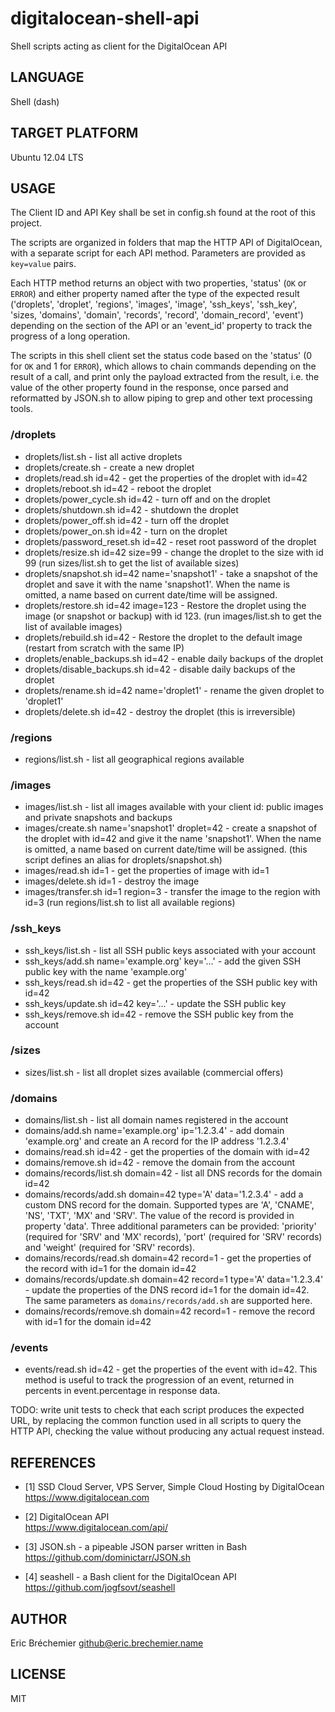 digitalocean-shell-api
======================

Shell scripts acting as client for the DigitalOcean API

## LANGUAGE ##

Shell (dash)

## TARGET PLATFORM ##

Ubuntu 12.04 LTS

## USAGE ##

The Client ID and API Key shall be set in config.sh found at the root
of this project.

The scripts are organized in folders that map the HTTP API of DigitalOcean,
with a separate script for each API method. Parameters are provided as
`key=value` pairs.

Each HTTP method returns an object with two properties, 'status' (`OK` or
`ERROR`) and either property named after the type of the expected result
('droplets', 'droplet', 'regions', 'images', 'image', 'ssh\_keys', 'ssh\_key',
'sizes, 'domains', 'domain', 'records', 'record', 'domain\_record', 'event')
depending on the section of the API or an 'event\_id' property to track the
progress of a long operation.

The scripts in this shell client set the status code based on the 'status'
(0 for `OK` and 1 for `ERROR`), which allows to chain commands depending on
the result of a call, and print only the payload extracted from the result,
i.e. the value of the other property found in the response, once parsed and
reformatted by JSON.sh to allow piping to grep and other text processing tools.

### /droplets ###

* droplets/list.sh - list all active droplets
* droplets/create.sh - create a new droplet
* droplets/read.sh id=42 - get the properties of the droplet with id=42
* droplets/reboot.sh id=42 - reboot the droplet
* droplets/power\_cycle.sh id=42 - turn off and on the droplet
* droplets/shutdown.sh id=42 - shutdown the droplet
* droplets/power\_off.sh id=42 - turn off the droplet
* droplets/power\_on.sh id=42 - turn on the droplet
* droplets/password\_reset.sh id=42 - reset root password of the droplet
* droplets/resize.sh id=42 size=99 - change the droplet to the size with id 99
                        (run sizes/list.sh to get the list of available sizes)
* droplets/snapshot.sh id=42 name='snapshot1' - take a snapshot of the droplet
                                        and save it with the name 'snapshot1'.
                                        When the name is omitted, a name based
                                        on current date/time will be assigned.
* droplets/restore.sh id=42 image=123 - Restore the droplet using the image
                                        (or snapshot or backup) with id 123.
                     (run images/list.sh to get the list of available images)
* droplets/rebuild.sh id=42 - Restore the droplet to the default image
                              (restart from scratch with the same IP)
* droplets/enable\_backups.sh id=42 - enable daily backups of the droplet
* droplets/disable\_backups.sh id=42 - disable daily backups of the droplet
* droplets/rename.sh id=42 name='droplet1' - rename the given droplet
                                             to 'droplet1'
* droplets/delete.sh id=42 - destroy the droplet (this is irreversible)

### /regions ###

* regions/list.sh - list all geographical regions available

### /images ###

* images/list.sh - list all images available with your client id:
                   public images and private snapshots and backups
* images/create.sh name='snapshot1' droplet=42 - create a snapshot of the
                                                 droplet with id=42 and give
                                                 it the name 'snapshot1'.
                                                 When the name is omitted,
                                                 a name based on current
                                                 date/time will be assigned.
                                                 (this script defines an alias
                                                  for droplets/snapshot.sh)
* images/read.sh id=1 - get the properties of image with id=1
* images/delete.sh id=1 - destroy the image
* images/transfer.sh id=1 region=3 - transfer the image to the region with id=3
                            (run regions/list.sh to list all available regions)

### /ssh\_keys ###

* ssh\_keys/list.sh - list all SSH public keys associated with your account
* ssh\_keys/add.sh name='example.org' key='...' - add the given SSH public key
                                                  with the name 'example.org'
* ssh\_keys/read.sh id=42 - get the properties of the SSH public key with id=42
* ssh\_keys/update.sh id=42 key='...' - update the SSH public key
* ssh\_keys/remove.sh id=42 - remove the SSH public key from the account

### /sizes ###

* sizes/list.sh - list all droplet sizes available (commercial offers)

### /domains ###

* domains/list.sh - list all domain names registered in the account
* domains/add.sh name='example.org' ip='1.2.3.4' - add domain 'example.org'
                                                   and create an A record for
                                                   the IP address '1.2.3.4'
* domains/read.sh id=42 - get the properties of the domain with id=42
* domains/remove.sh id=42 - remove the domain from the account 
* domains/records/list.sh domain=42 - list all DNS records for the domain id=42
* domains/records/add.sh domain=42 type='A' data='1.2.3.4' -
                            add a custom DNS record for the domain.
                            Supported types are 'A', 'CNAME', 'NS', 'TXT',
                            'MX' and 'SRV'. The value of the record is provided
                            in property 'data'. Three additional parameters
                            can be provided: 'priority' (required for 'SRV'
                            and 'MX' records), 'port' (required for 'SRV'
                            records) and 'weight' (required for 'SRV' records).
* domains/records/read.sh domain=42 record=1 - get the properties of the record
                                               with id=1 for the domain id=42
* domains/records/update.sh domain=42 record=1 type='A' data='1.2.3.4' -
                            update the properties of the DNS record id=1
                            for the domain id=42. The same parameters as
                            `domains/records/add.sh` are supported here.
* domains/records/remove.sh domain=42 record=1 - remove the record with id=1
                                                 for the domain id=42

### /events ###

* events/read.sh id=42 - get the properties of the event with id=42.
                         This method is useful to track the progression
                         of an event, returned in percents in event.percentage
                         in response data.

TODO: write unit tests to check that each script produces the expected URL,
by replacing the common function used in all scripts to query the HTTP API,
checking the value without producing any actual request instead.

## REFERENCES ##

* [1] SSD Cloud Server, VPS Server, Simple Cloud Hosting by DigitalOcean  
  https://www.digitalocean.com

* [2] DigitalOcean API  
  https://www.digitalocean.com/api/

* [3] JSON.sh - a pipeable JSON parser written in Bash  
  https://github.com/dominictarr/JSON.sh

* [4] seashell - a Bash client for the DigitalOcean API  
  https://github.com/jogfsovt/seashell

## AUTHOR ##

Eric Bréchemier <github@eric.brechemier.name>

## LICENSE ##

MIT
